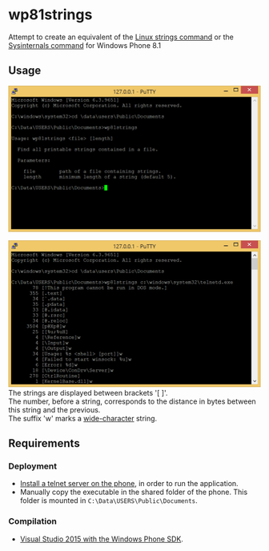 # wp81strings

Attempt to create an equivalent of the [Linux strings command](https://en.wikipedia.org/wiki/Strings_(Unix)) or the [Sysinternals command](https://learn.microsoft.com/en-us/sysinternals/downloads/strings) for Windows Phone 8.1  

## Usage

![usage](Capture01.PNG)

![result](Capture02.PNG)
The strings are displayed between brackets '[ ]'.  
The number, before a string, corresponds to the distance in bytes between this string and the previous.  
The suffix 'w' marks a [wide-character](https://learn.microsoft.com/en-us/windows/win32/midl/wchar-t) string.

## Requirements

### Deployment

- [Install a telnet server on the phone](/wp81documentation/telnetOverUsb/README.md), in order to run the application.  
- Manually copy the executable in the shared folder of the phone. This folder is mounted in `C:\Data\USERS\Public\Documents`.  

### Compilation

- [Visual Studio 2015 with the Windows Phone SDK](/wp81documentation/ConsoleApplicationBuilding/README.md).
